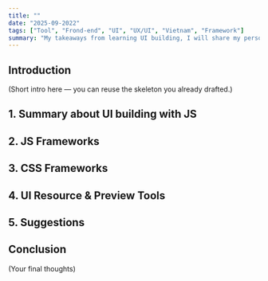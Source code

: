 ```yaml
---
title: ""
date: "2025-09-2022"
tags: ["Tool", "Frond-end", "UI", "UX/UI", "Vietnam", "Framework"]
summary: "My takeaways from learning UI building, I will share my personal experiences about UI dev tools, libraries, frameworks,..."
---
```


## Introduction

(Short intro here — you can reuse the skeleton you already drafted.)

## 1. Summary about UI building with JS 

<!-- write your points here -->

## 2. JS Frameworks

## 3. CSS Frameworks

## 4. UI Resource & Preview Tools

## 5. Suggestions

## Conclusion

(Your final thoughts)
